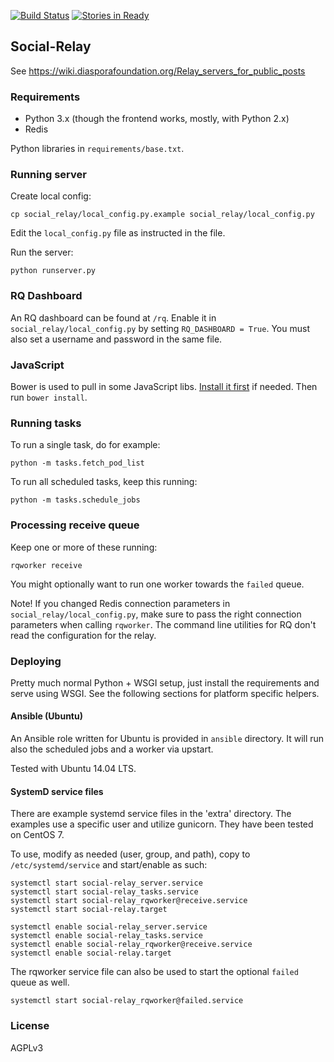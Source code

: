 [![Build Status](https://travis-ci.org/jaywink/social-relay.svg?branch=master)](https://travis-ci.org/jaywink/social-relay) [![Stories in Ready](https://badge.waffle.io/jaywink/social-relay.png?label=ready&title=Ready)](https://waffle.io/jaywink/social-relay)

## Social-Relay

See https://wiki.diasporafoundation.org/Relay_servers_for_public_posts

### Requirements

* Python 3.x (though the frontend works, mostly, with Python 2.x)
* Redis

Python libraries in `requirements/base.txt`.

### Running server

Create local config:

    cp social_relay/local_config.py.example social_relay/local_config.py

Edit the `local_config.py` file as instructed in the file.

Run the server:

    python runserver.py

### RQ Dashboard

An RQ dashboard can be found at `/rq`. Enable it in `social_relay/local_config.py` by setting `RQ_DASHBOARD = True`.
You must also set a username and password in the same file.

### JavaScript

Bower is used to pull in some JavaScript libs. [Install it first](http://bower.io/) if needed. Then run `bower install`.

### Running tasks

To run a single task, do for example:

    python -m tasks.fetch_pod_list

To run all scheduled tasks, keep this running:

    python -m tasks.schedule_jobs

### Processing receive queue

Keep one or more of these running:

    rqworker receive

You might optionally want to run one worker towards the `failed` queue.

Note! If you changed Redis connection parameters in `social_relay/local_config.py`, make sure to pass the right connection parameters when calling `rqworker`. The command line utilities for RQ don't read the configuration for the relay.

### Deploying

Pretty much normal Python + WSGI setup, just install the requirements and serve using WSGI. See the following sections for platform specific helpers.

#### Ansible (Ubuntu)

An Ansible role written for Ubuntu is provided in `ansible` directory. It will run also the scheduled jobs and a worker via upstart.

Tested with Ubuntu 14.04 LTS.

#### SystemD service files

There are example systemd service files in the 'extra' directory. The examples
use a specific user and utilize gunicorn. They have been tested on CentOS 7.

To use, modify as needed (user, group, and path), copy to `/etc/systemd/service`
and start/enable as such:

    systemctl start social-relay_server.service
    systemctl start social-relay_tasks.service
    systemctl start social-relay_rqworker@receive.service
    systemctl start social-relay.target

    systemctl enable social-relay_server.service
    systemctl enable social-relay_tasks.service
    systemctl enable social-relay_rqworker@receive.service
    systemctl enable social-relay.target

The rqworker service file can also be used to start the optional `failed` queue as well.

    systemctl start social-relay_rqworker@failed.service

### License

AGPLv3
